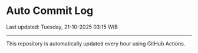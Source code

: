 # Auto Commit Log

Last updated: Tuesday, 21-10-2025 03:15 WIB

---

This repository is automatically updated every hour using GitHub Actions.
